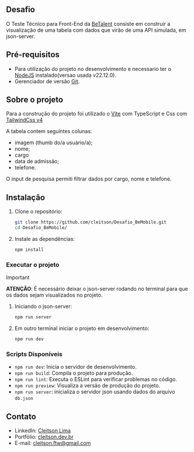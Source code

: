 ## Desafio

O Teste Técnico para Front-End da [BeTalent](https://www.linkedin.com/company/betalenttech/) consiste em construir a visualização de uma tabela com dados que virão de uma API simulada, em json-server.

## Pré-requisitos

* Para utilização do projeto no desenvolvimento e necessario ter o [NodeJS](https://nodejs.org/en) instalado(versao usada v22.12.0).
* Gerenciador de versão [Git](https://git-scm.com/).

## Sobre o projeto

Para a construção do projeto foi utilizado o [Vite](https://vite.dev/) com TypeScript e Css com [TailwindCss v4](https://tailwindcss.com/docs/installation/using-vite)

A tabela contem seguintes colunas:

- imagem (thumb do/a usuário/a);
- nome;
- cargo
- data de admissão;
- telefone.

O input de pesquisa permiti filtrar dados por cargo, nome e telefone.


## Instalação

1. Clone o repositório:
    ```sh
    git clone https://github.com/cleitson/Desafio_BeMobile.git
    cd Desafio_BeMobile/
    ```

2. Instale as dependências:
    ```sh
    npm install
    ```

### Executar o projeto

> [!IMPORTANT]
> **ATENÇÃO**: É necessário deixar o json-server rodando no terminal para que os dados sejam visualizados no projeto.

1. Iniciando o json-server:
    ```sh
    npm run server
    ```
2. Em outro terminal iniciar o projeto em desenvolvimento:
    ```sh
    npm run dev
    ```

### Scripts Disponíveis

- `npm run dev`: Inicia o servidor de desenvolvimento.
- `npm run build`: Compila o projeto para produção.
- `npm run lint`: Executa o ESLint para verificar problemas no código.
- `npm run preview`: Visualiza a versão de produção do projeto.
- `npm run server`: inicializa o servidor json usando dados do arquivo `db.json`

## Contato

- LinkedIn: [Cleitson Lima](https://www.linkedin.com/in/cleitsonlima/)
- Portfólio: [cleitson.dev.br](https://cleitson.dev.br/)
- E-mail: cleitson.ftw@gmail.com